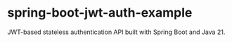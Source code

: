# spring-boot-jwt-auth-example
JWT-based stateless authentication API built with Spring Boot and Java 21.
